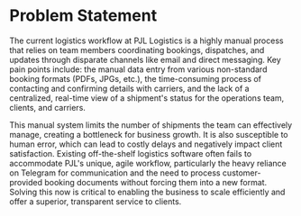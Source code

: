 # **Problem Statement**
The current logistics workflow at PJL Logistics is a highly manual process that relies on team members coordinating bookings, dispatches, and updates through disparate channels like email and direct messaging. Key pain points include: the manual data entry from various non-standard booking formats (PDFs, JPGs, etc.), the time-consuming process of contacting and confirming details with carriers, and the lack of a centralized, real-time view of a shipment's status for the operations team, clients, and carriers.

This manual system limits the number of shipments the team can effectively manage, creating a bottleneck for business growth. It is also susceptible to human error, which can lead to costly delays and negatively impact client satisfaction. Existing off-the-shelf logistics software often fails to accommodate PJL's unique, agile workflow, particularly the heavy reliance on Telegram for communication and the need to process customer-provided booking documents without forcing them into a new format. Solving this now is critical to enabling the business to scale efficiently and offer a superior, transparent service to clients.
